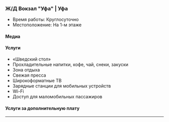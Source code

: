 
### Ж/Д Вокзал "Уфа" | Уфа
* Время работы: Круглосуточно
* Местоположение: На 1-м этаже

#### Медиа

#### Услуги
* «Шведский стол»
* Прохладительные напитки, кофе, чай, снеки, закуски
* Зона отдыха
* Свежая пресса
* Широкоформатные ТВ
* Зарядные станции для мобильных устройств
* Wi-Fi
* Доступ для маломобильных пассажиров

#### Услуги за дополнительную плату 
---
